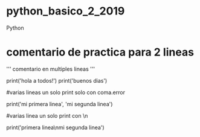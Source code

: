 # python_basico_2_2019
Python
# comentario de practica para 2 lineas

'''
comentario en multiples lineas
'''

print('hola a todos!')
print('buenos dias')

#varias lineas un solo print solo con coma.error

print('mi primera linea', 'mi segunda linea')

#varias linea un solo print con \n

print('primera linea\nmi segunda linea')
